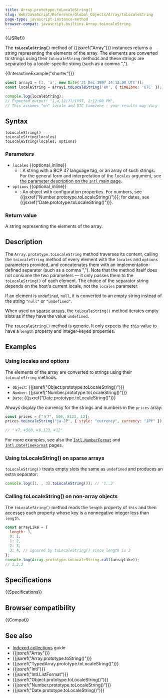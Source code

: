 ```yaml
---
title: Array.prototype.toLocaleString()
slug: Web/JavaScript/Reference/Global_Objects/Array/toLocaleString
page-type: javascript-instance-method
browser-compat: javascript.builtins.Array.toLocaleString
---
```


{{JSRef}}

The **`toLocaleString()`** method of {{jsxref("Array")}} instances returns a string representing
the elements of the array. The elements are converted to strings using their
`toLocaleString` methods and these strings are separated by a locale-specific
string (such as a comma ",").

{{InteractiveExample("shorter")}}

```js interactive-example
const array1 = [1, 'a', new Date('21 Dec 1997 14:12:00 UTC')];
const localeString = array1.toLocaleString('en', { timeZone: 'UTC' });

console.log(localeString);
// Expected output: "1,a,12/21/1997, 2:12:00 PM",
// This assumes "en" locale and UTC timezone - your results may vary

```

## Syntax

```js-nolint
toLocaleString()
toLocaleString(locales)
toLocaleString(locales, options)
```

### Parameters

- `locales` {{optional_inline}}
  - : A string with a BCP 47 language tag, or an array of such strings. For the general form and interpretation of the `locales` argument, see [the parameter description on the `Intl` main page](/en-US/docs/Web/JavaScript/Reference/Global_Objects/Intl#locales_argument).
- `options` {{optional_inline}}
  - : An object with configuration properties. For numbers, see {{jsxref("Number.prototype.toLocaleString()")}}; for dates, see {{jsxref("Date.prototype.toLocaleString()")}}.

### Return value

A string representing the elements of the array.

## Description

The `Array.prototype.toLocaleString` method traverses its content, calling the `toLocaleString` method of every element with the `locales` and `options` parameters provided, and concatenates them with an implementation-defined separator (such as a comma ","). Note that the method itself does not consume the two parameters — it only passes them to the `toLocaleString()` of each element. The choice of the separator string depends on the host's current locale, not the `locales` parameter.

If an element is `undefined`, `null`, it is converted to an empty string instead of the string `"null"` or `"undefined"`.

When used on [sparse arrays](/en-US/docs/Web/JavaScript/Guide/Indexed_collections#sparse_arrays), the `toLocaleString()` method iterates empty slots as if they have the value `undefined`.

The `toLocaleString()` method is [generic](/en-US/docs/Web/JavaScript/Reference/Global_Objects/Array#generic_array_methods). It only expects the `this` value to have a `length` property and integer-keyed properties.

## Examples

### Using locales and options

The elements of the array are converted to strings using their
`toLocaleString` methods.

- `Object`: {{jsxref("Object.prototype.toLocaleString()")}}
- `Number`: {{jsxref("Number.prototype.toLocaleString()")}}
- `Date`: {{jsxref("Date.prototype.toLocaleString()")}}

Always display the currency for the strings and numbers in the `prices`
array:

```js
const prices = ["￥7", 500, 8123, 12];
prices.toLocaleString("ja-JP", { style: "currency", currency: "JPY" });

// "￥7,￥500,￥8,123,￥12"
```

For more examples, see also the [`Intl.NumberFormat`](/en-US/docs/Web/JavaScript/Reference/Global_Objects/Intl/NumberFormat) and [`Intl.DateTimeFormat`](/en-US/docs/Web/JavaScript/Reference/Global_Objects/Intl/DateTimeFormat) pages.

### Using toLocaleString() on sparse arrays

`toLocaleString()` treats empty slots the same as `undefined` and produces an extra separator:

```js
console.log([1, , 3].toLocaleString()); // '1,,3'
```

### Calling toLocaleString() on non-array objects

The `toLocaleString()` method reads the `length` property of `this` and then accesses each property whose key is a nonnegative integer less than `length`.

```js
const arrayLike = {
  length: 3,
  0: 1,
  1: 2,
  2: 3,
  3: 4, // ignored by toLocaleString() since length is 3
};
console.log(Array.prototype.toLocaleString.call(arrayLike));
// 1,2,3
```

## Specifications

{{Specifications}}

## Browser compatibility

{{Compat}}

## See also

- [Indexed collections](/en-US/docs/Web/JavaScript/Guide/Indexed_collections) guide
- {{jsxref("Array")}}
- {{jsxref("Array.prototype.toString()")}}
- {{jsxref("TypedArray.prototype.toLocaleString()")}}
- {{jsxref("Intl")}}
- {{jsxref("Intl.ListFormat")}}
- {{jsxref("Object.prototype.toLocaleString()")}}
- {{jsxref("Number.prototype.toLocaleString()")}}
- {{jsxref("Date.prototype.toLocaleString()")}}
